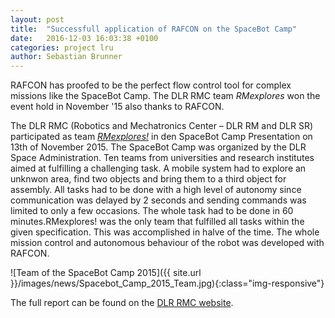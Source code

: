 ```yaml
---
layout: post
title:  "Successfull application of RAFCON on the SpaceBot Camp"
date:   2016-12-03 16:03:38 +0100
categories: project lru
author: Sebastian Brunner
---
```

RAFCON has proofed to be the perfect flow control tool for complex missions like the SpaceBot Camp. The DLR RMC team _RMexplores_ won the event hold in November '15 also thanks to RAFCON.

The DLR RMC (Robotics and Mechatronics Center – DLR RM and DLR SR) participated as team _[RMexplores!][RMexplores]_ in den SpaceBot Camp Presentation on 13th of November 2015. The SpaceBot Camp was organized by the DLR Space Administration. Ten teams from universities and research institutes aimed at fulfilling a challenging task. A mobile system had to explore an unknwon area, find two objects and bring them to a third object for assembly. All tasks had to be done with a high level of autonomy since communication was delayed by 2 seconds and sending commands was limited to only a few occasions. The whole task had to be done in 60 minutes.RMexplores! was the only team that fulfilled all tasks within the given specification. This was accomplished in halve of the time. The whole mission control and autonomous behaviour of the robot was developed with RAFCON.

![Team of the SpaceBot Camp 2015]({{ site.url }}/images/news/Spacebot_Camp_2015_Team.jpg){:class="img-responsive"}

The full report can be found on the [DLR RMC website][full-report].

[RMexplores]: http://www.dlr.de/rmc/rm/en/desktopdefault.aspx/tabid-10781/18794_read-43643/
[full-report]: http://www.dlr.de/rmc/rm/en/desktopdefault.aspx/tabid-3755/17612_read-44875/
